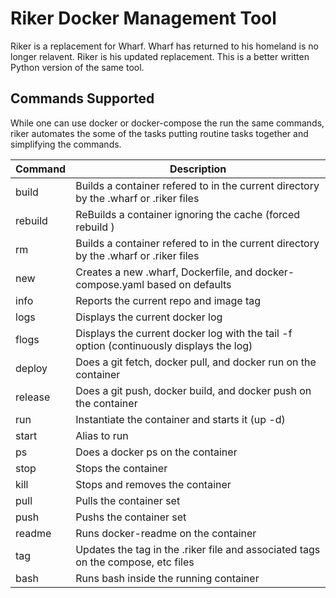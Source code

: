 # Riker Docker Management Tool

Riker is a replacement for Wharf. Wharf has returned to his homeland is no longer relavent. Riker is his updated replacement. This is a better written Python version of the same tool.

## Commands Supported

While one can use docker or docker-compose the run the same commands, riker automates the some of the tasks putting routine tasks together and simplifying the commands.

| Command | Description |
|---------|-------------------------------------------------------------------------------------------|
| build | Builds a container refered to in the current directory by the .wharf or .riker files        |
| rebuild | ReBuilds a container ignoring the cache (forced rebuild )        |
| rm | Builds a container refered to in the current directory by the .wharf or .riker files        |
| new | Creates a new .wharf, Dockerfile, and docker-compose.yaml based on defaults |
| info | Reports the current repo and image tag        |
| logs | Displays the current docker log        |
| flogs | Displays the current docker log with the tail -f option (continuously displays the log)       |
| deploy |  Does a git fetch, docker pull, and docker run on the container |
| release | Does a git push, docker build, and docker push on the container |
| run | Instantiate the container and starts it (up -d) |
| start | Alias to run |
| ps | Does a docker ps on the container |
| stop | Stops the container |
| kill | Stops and removes the container |
| pull | Pulls the container set |
| push | Pushs the container set |
| readme | Runs docker-readme on the container |
| tag | Updates the tag in the .riker file and associated tags on the compose, etc files |
| bash | Runs bash inside the running container |












